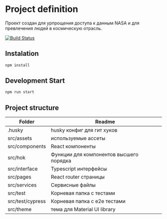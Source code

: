 
# Project definition

Проект создан для урпрощения доступа к данным NASA и для превлечения людей в космическую отрасль.

[![Build Status](http://18.118.113.13:8080/buildStatus/icon?job=Space+portal+project)](http://18.118.113.13:8080/job/Space%20portal%20project/)

## Instalation
```bash
npm install
```

## Development Start
```bash
npm run start
```



## Project structure

| Folder | Readme |
| ------ | ------ |
| .husky | husky конфиг для гит хуков |
| src/assets | используемые ассеты |
| src/components | React компоненты |
| src/hok | Функции для компонентов высшего порядка  |
| src/interface | Typescript интерфейсы |
| src/pages | React router страницы |
| src/services | Сервисные файлы |
| src/test | Корневая папка с тестами |
| src/test/cypress | Корневая папка с e2e тестами |
| src/theme | тема для Material UI library |